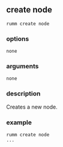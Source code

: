 ## create node

```
rumm create node
```

### options

```
none
```

### arguments

```
none
```

### description
Creates a new node.

### example

```
rumm create node
...
```